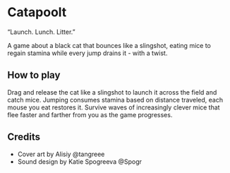 # Catapoolt

“Launch. Lunch. Litter.”

A game about a black cat that bounces like a slingshot, eating mice to regain stamina while every jump drains it - with a twist.

## How to play

Drag and release the cat like a slingshot to launch it across the field and catch mice.
Jumping consumes stamina based on distance traveled, each mouse you eat restores it.
Survive waves of increasingly clever mice that flee faster and farther from you as the game progresses.

## Credits

* Cover art by Alisiy @tangreee
* Sound design by Katie Spogreeva @Spogr